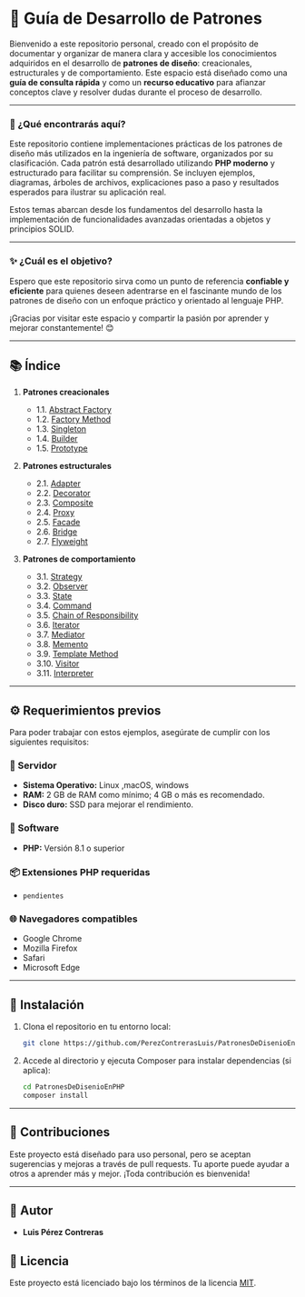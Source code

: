 # 🧠 Guía de Desarrollo de Patrones

Bienvenido a este repositorio personal, creado con el propósito de documentar y organizar de manera clara y accesible los conocimientos adquiridos en el desarrollo de **patrones de diseño**: creacionales, estructurales y de comportamiento. Este espacio está diseñado como una **guía de consulta rápida** y como un **recurso educativo** para afianzar conceptos clave y resolver dudas durante el proceso de desarrollo.

---

### 📖 ¿Qué encontrarás aquí?

Este repositorio contiene implementaciones prácticas de los patrones de diseño más utilizados en la ingeniería de software, organizados por su clasificación. Cada patrón está desarrollado utilizando **PHP moderno** y estructurado para facilitar su comprensión. Se incluyen ejemplos, diagramas, árboles de archivos, explicaciones paso a paso y resultados esperados para ilustrar su aplicación real.

Estos temas abarcan desde los fundamentos del desarrollo hasta la implementación de funcionalidades avanzadas orientadas a objetos y principios SOLID.

---

### ✨ ¿Cuál es el objetivo?

Espero que este repositorio sirva como un punto de referencia **confiable y eficiente** para quienes deseen adentrarse en el fascinante mundo de los patrones de diseño con un enfoque práctico y orientado al lenguaje PHP.

¡Gracias por visitar este espacio y compartir la pasión por aprender y mejorar constantemente! 😊

---

## 📚 Índice

1. **Patrones creacionales** 
    - 1.1. [Abstract Factory](https://github.com/PerezContrerasLuis/PatronesDeDisenioEnPHP/tree/master/Creacionales/AbstractFactory)
    - 1.2. [Factory Method]()
    - 1.3. [Singleton](https://github.com/PerezContrerasLuis/PatronesDeDisenioEnPHP/tree/master/Creacionales/Singleton)
    - 1.4. [Builder]()
    - 1.5. [Prototype]()

2. **Patrones estructurales** 
    - 2.1. [Adapter](#)
    - 2.2. [Decorator](#)
    - 2.3. [Composite](#)
    - 2.4. [Proxy](#)
    - 2.5. [Facade](#)
    - 2.6. [Bridge](#)
    - 2.7. [Flyweight](#)

3. **Patrones de comportamiento**
    - 3.1. [Strategy](#)
    - 3.2. [Observer](#)
    - 3.3. [State](#)
    - 3.4. [Command](#)
    - 3.5. [Chain of Responsibility](#)
    - 3.6. [Iterator](#)
    - 3.7. [Mediator](#)
    - 3.8. [Memento](#)
    - 3.9. [Template Method](#)
    - 3.10. [Visitor](#)
    - 3.11. [Interpreter](#)

---

## ⚙️ Requerimientos previos

Para poder trabajar con estos ejemplos, asegúrate de cumplir con los siguientes requisitos:

### 🔧 Servidor
- **Sistema Operativo:** Linux ,macOS, windows
- **RAM:** 2 GB de RAM como mínimo; 4 GB o más es recomendado.
- **Disco duro:** SSD para mejorar el rendimiento.

### 🧰 Software
- **PHP:** Versión 8.1 o superior

### 📦 Extensiones PHP requeridas

- `pendientes`   

### 🌐 Navegadores compatibles

- Google Chrome  
- Mozilla Firefox  
- Safari  
- Microsoft Edge  

---

## 🚀 Instalación

1. Clona el repositorio en tu entorno local:

    ```bash
    git clone https://github.com/PerezContrerasLuis/PatronesDeDisenioEnPHP
    ```

2. Accede al directorio y ejecuta Composer para instalar dependencias (si aplica):

    ```bash
    cd PatronesDeDisenioEnPHP
    composer install
    ```

---

## 🤝 Contribuciones

Este proyecto está diseñado para uso personal, pero se aceptan sugerencias y mejoras a través de pull requests. Tu aporte puede ayudar a otros a aprender más y mejor. ¡Toda contribución es bienvenida!

---

## 👤 Autor

- **Luis Pérez Contreras**

## 📄 Licencia

Este proyecto está licenciado bajo los términos de la licencia [MIT](LICENSE).
